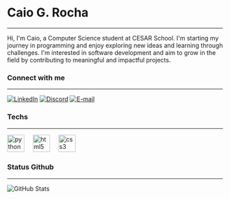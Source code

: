 # Caio G. Rocha

---

Hi, I'm Caio, a Computer Science student at CESAR School. I'm starting my journey in programming and enjoy exploring new ideas and learning through challenges. I'm interested in software development and aim to grow in the field by contributing to meaningful and impactful projects.

### Connect with me

---
[![LinkedIn](https://img.shields.io/badge/-LinkedIn-000?style=for-the-badge&logo=linkedin&logoColor=ceff48&color:FFF)](https://www.linkedin.com/in/caioguimaraesr/)
[![Discord](https://img.shields.io/badge/-Discord-000?style=for-the-badge&logo=discord&logoColor=ceff48&color:FFF)]()
[![E-mail](https://img.shields.io/badge/-Email-000?style=for-the-badge&logo=gmail&logoColor=ceff48&color:FFF)]()

### Techs

---

<div align="left">
  <img src="https://cdn.jsdelivr.net/gh/devicons/devicon/icons/python/python-original.svg" height="40" alt="python logo"  />
  <img width="12" />
  <img src="https://cdn.jsdelivr.net/gh/devicons/devicon/icons/html5/html5-original.svg" height="40" alt="html5 logo"  />
  <img width="12" />
  <img src="https://cdn.jsdelivr.net/gh/devicons/devicon/icons/css3/css3-original.svg" height="40" alt="css3 logo"  />
</div>

### Status Github

---

![GitHub Stats](https://github-readme-stats.vercel.app/api?username=caioguimaraesr&hidetitle=true&show_icons=true&include_all_commits=false&count_private=true&line_height=25&hide=issues&bg_color=000&title_color=ceff48&text_color=FFF&border_radius=3&border_color=ceff48&icon_color=ceff48&theme=jolly)
